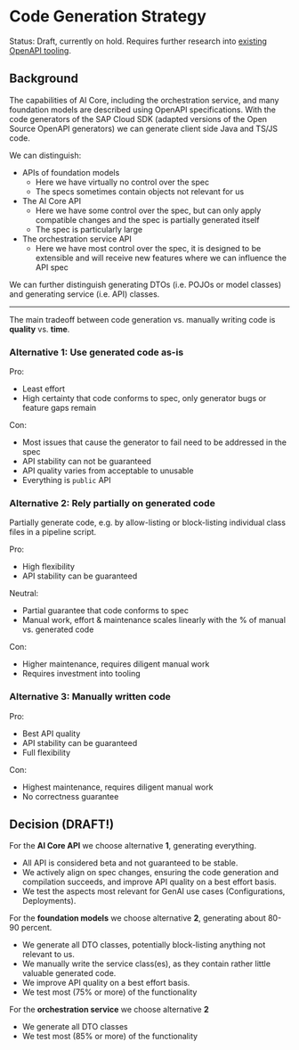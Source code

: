 # Code Generation Strategy

Status: Draft, currently on hold. Requires further research into [existing OpenAPI tooling](https://openapi.tools/). 

## Background

The capabilities of AI Core, including the orchestration service, and many foundation models are described using OpenAPI specifications.
With the code generators of the SAP Cloud SDK (adapted versions of the Open Source OpenAPI generators) we can generate client side Java and TS/JS code.

We can distinguish:

- APIs of foundation models
    - Here we have virtually no control over the spec
    - The specs sometimes contain objects not relevant for us
- The AI Core API
    - Here we have some control over the spec, but can only apply compatible changes and the spec is partially generated itself
    - The spec is particularly large
- The orchestration service API
    - Here we have most control over the spec, it is designed to be extensible and will receive new features where we can influence the API spec

We can further distinguish generating DTOs (i.e. POJOs or model classes) and generating service (i.e. API) classes.

----

The main tradeoff between code generation vs. manually writing code is **quality** vs. **time**.

### Alternative 1: Use generated code as-is

Pro:
- Least effort
- High certainty that code conforms to spec, only generator bugs or feature gaps remain

Con:
- Most issues that cause the generator to fail need to be addressed in the spec
- API stability can not be guaranteed
- API quality varies from acceptable to unusable
- Everything is `public` API

### Alternative 2: Rely partially on generated code

Partially generate code, e.g. by allow-listing or block-listing individual class files in a pipeline script.

Pro:
- High flexibility
- API stability can be guaranteed

Neutral:
- Partial guarantee that code conforms to spec
- Manual work, effort & maintenance scales linearly with the % of manual vs. generated code

Con:
- Higher maintenance, requires diligent manual work
- Requires investment into tooling

### Alternative 3: Manually written code

Pro:
- Best API quality
- API stability can be guaranteed
- Full flexibility

Con:
- Highest maintenance, requires diligent manual work
- No correctness guarantee

## Decision (DRAFT!)

For the **AI Core API** we choose alternative **1**, generating everything.
- All API is considered beta and not guaranteed to be stable.
- We actively align on spec changes, ensuring the code generation and compilation succeeds, and improve API quality on a best effort basis.
- We test the aspects most relevant for GenAI use cases (Configurations, Deployments).

For the **foundation models** we choose alternative **2**, generating about 80-90 percent.
- We generate all DTO classes, potentially block-listing anything not relevant to us.
- We manually write the service class(es), as they contain rather little valuable generated code.
- We improve API quality on a best effort basis.
- We test most (75% or more) of the functionality

For the **orchestration service** we choose alternative **2**
- We generate all DTO classes
- We test most (85% or more) of the functionality
